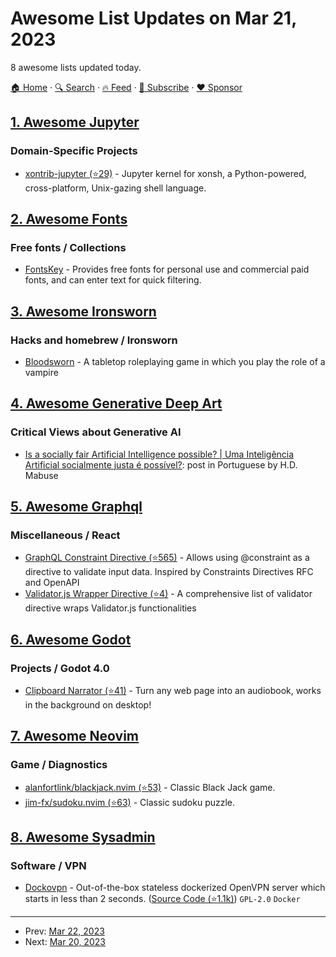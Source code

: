 # Awesome List Updates on Mar 21, 2023

8 awesome lists updated today.

[🏠 Home](/README.md) · [🔍 Search](https://www.trackawesomelist.com/search/) · [🔥 Feed](https://www.trackawesomelist.com/rss.xml) · [📮 Subscribe](https://trackawesomelist.us17.list-manage.com/subscribe?u=d2f0117aa829c83a63ec63c2f&id=36a103854c) · [❤️  Sponsor](https://github.com/sponsors/theowenyoung)



## [1. Awesome Jupyter](/content/markusschanta/awesome-jupyter/README.md)

### Domain-Specific Projects

*   [xontrib-jupyter (⭐29)](https://github.com/xonsh/xontrib-jupyter) - Jupyter kernel for xonsh, a Python-powered, cross-platform, Unix-gazing shell language.

## [2. Awesome Fonts](/content/brabadu/awesome-fonts/README.md)

### Free fonts / Collections

*   [FontsKey](https://www.fontskey.com) - Provides free fonts for personal use and commercial paid fonts, and can enter text for quick filtering.

## [3. Awesome Ironsworn](/content/Billiam/awesome-ironsworn/README.md)

### Hacks and homebrew / Ironsworn

*   [Bloodsworn](https://drive.google.com/file/d/104B93Fw6hpN4Cagr6TtyDvsh4VgHk-5F/view) - A tabletop roleplaying game in which you play the role of a vampire

## [4. Awesome Generative Deep Art](/content/filipecalegario/awesome-generative-deep-art/README.md)

### Critical Views about Generative AI

*   [Is a socially fair Artificial Intelligence possible? | Uma Inteligência Artificial socialmente justa é possível?](https://www.mabuse.art.br/post/uma-intelig%C3%AAncia-artificial-socialmente-justa-%C3%A9-poss%C3%ADvel): post in Portuguese by H.D. Mabuse

## [5. Awesome Graphql](/content/chentsulin/awesome-graphql/README.md)

### Miscellaneous / React

*   [GraphQL Constraint Directive (⭐565)](https://github.com/confuser/graphql-constraint-directive) - Allows using @constraint as a directive to validate input data. Inspired by Constraints Directives RFC and OpenAPI
*   [Validator.js Wrapper Directive (⭐4)](https://github.com/ktutnik/graphql-directive/tree/master/packages/validator) - A comprehensive list of validator directive wraps Validator.js functionalities

## [6. Awesome Godot](/content/godotengine/awesome-godot/README.md)

### Projects / Godot 4.0

*   [Clipboard Narrator (⭐41)](https://github.com/lesleyrs/clipboard-narrator) - Turn any web page into an audiobook, works in the background on desktop!

## [7. Awesome Neovim](/content/rockerBOO/awesome-neovim/README.md)

### Game / Diagnostics

*   [alanfortlink/blackjack.nvim (⭐53)](https://github.com/alanfortlink/blackjack.nvim) - Classic Black Jack game.
*   [jim-fx/sudoku.nvim (⭐63)](https://github.com/jim-fx/sudoku.nvim) - Classic sudoku puzzle.

## [8. Awesome Sysadmin](/content/awesome-foss/awesome-sysadmin/README.md)

### Software / VPN

*   [Dockovpn](https://dockovpn.io) - Out-of-the-box stateless dockerized OpenVPN server which starts in less than 2 seconds. ([Source Code (⭐1.1k)](https://github.com/dockovpn/dockovpn)) `GPL-2.0` `Docker`

---

- Prev: [Mar 22, 2023](/content/2023/03/22/README.md)
- Next: [Mar 20, 2023](/content/2023/03/20/README.md)
